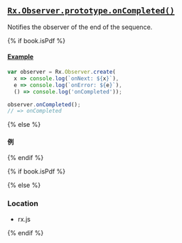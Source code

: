 ## [`Rx.Observer.prototype.onCompleted()`](https://github.com/Reactive-Extensions/RxJS/blob/master/src/core/abstractobserver.js#L43)

Notifies the observer of the end of the sequence.

{% if book.isPdf %}

#### [Example](http://jsbin.com/yuqade/2/edit?js,console)

```js
var observer = Rx.Observer.create(
  x => console.log(`onNext: ${x}`),
  e => console.log(`onError: ${e}`),
  () => console.log('onCompleted'));

observer.onCompleted();
// => onCompleted
```

{% else %}

#### 例
[](http://jsbin.com/yuqade/2/embed?js,console)

{% endif %}

{% if book.isPdf %}



{% else %}

### Location

- rx.js

{% endif %}